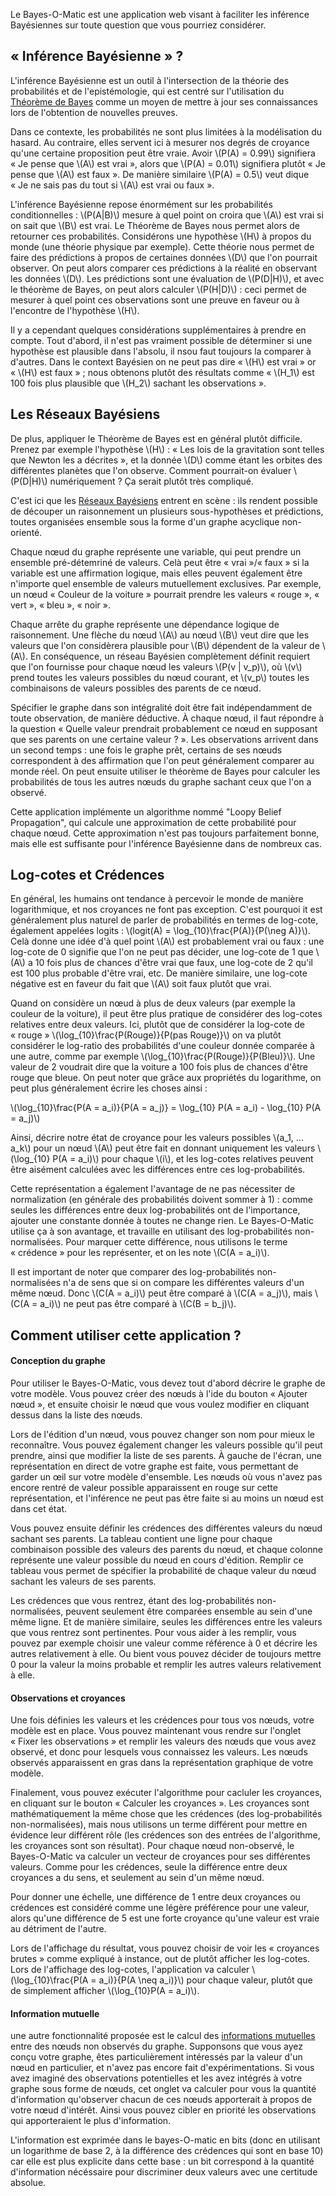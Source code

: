 Le Bayes-O-Matic est une application web visant à faciliter les
inférence Bayésiennes sur toute question que vous pourriez considérer.

## « Inférence Bayésienne »  ?

L'inférence Bayésienne est un outil à l'intersection de la théorie des probabilités
et de l'epistémologie, qui est centré sur l'utilisation du
[Théorème de Bayes](https://fr.wikipedia.org/wiki/Th%C3%A9or%C3%A8me_de_Bayes) comme
un moyen de mettre à jour ses connaissances lors de l'obtention de nouvelles preuves.

Dans ce contexte, les probabilités ne sont plus limitées à la modélisation du hasard.
Au contraire, elles servent ici à mesurer nos degrés de croyance qu'une certaine
proposition peut être vraie.
Avoir \\(P(A) = 0.99\\) signifiera « Je pense que \\(A\\) est vrai », alors que
\\(P(A) = 0.01\\) signifiera plutôt « Je pense que \\(A\\) est faux ». De manière similaire
\\(P(A) = 0.5\\) veut dique « Je ne sais pas du tout si \\(A\\) est vrai ou faux ».

L'inférence Bayésienne repose énormément sur les probabilités conditionnelles :
\\(P(A|B)\\) mesure à quel point on croira que \\(A\\) est vrai si on sait que
\\(B\\) est vrai. Le Théorème de Bayes nous permet alors de retourner ces probabilités.
Considérons une hypothèse \\(H\\) à propos du monde (une théorie physique par exemple).
Cette théorie nous permet de faire des prédictions à propos de certaines données \\(D\\)
que l'on pourrait observer. On peut alors comparer ces prédictions à la réalité en
observant les données \\(D\\). Les prédictions sont une évaluation de \\(P(D|H)\\),
et avec le théorème de Bayes, on peut alors calculer \\(P(H|D)\\) : ceci permet
de mesurer à quel point ces observations sont une preuve en faveur ou à l'encontre
de l'hypothèse \\(H\\).

Il y a cependant quelques considérations supplémentaires à prendre en compte. Tout
d'abord, il n'est pas vraiment possible de déterminer si une hypothèse est plausible
dans l'absolu, il nsou faut toujours la comparer à d'autres. Dans le context Bayésien
on ne peut pas dire « \\(H\\) est vrai » or « \\(H\\) est faux » ; nous obtenons plutôt
des résultats comme « \\(H_1\\) est 100 fois plus plausible que \\(H_2\\) sachant les
observations ».

## Les Réseaux Bayésiens

De plus, appliquer le Théorème de Bayes est en général plutôt difficile. Prenez
par exemple l'hypothèse \\(H\\) : « Les lois de la gravitation sont telles que
Newton les a décrites », et la donnée \\(D\\) comme étant les orbites des différentes
planètes que l'on observe. Comment pourrait-on évaluer \\(P(D|H)\\) numériquement ?
Ça serait plutôt très compliqué.

C'est ici que les
[Réseaux Bayésiens](https://fr.wikipedia.org/wiki/R%C3%A9seau_bay%C3%A9sien) entrent
en scène : ils rendent possible de découper un raisonnement un plusieurs sous-hypothèses
et prédictions, toutes organisées ensemble sous la forme d'un graphe acyclique non-orienté.

Chaque nœud du graphe représente une variable, qui peut prendre un ensemble pré-détemriné
de valeurs. Celà peut être « vrai »/« faux » si la variable est une affirmation logique,
mais elles peuvent également être n'importe quel ensemble de valeurs mutuellement exclusives.
Par exemple, un nœud « Couleur de la voiture » pourrait prendre les valeurs « rouge »,
« vert », « bleu », « noir ».

Chaque arrête du graphe représente une dépendance logique de raisonnement. Une flèche
du nœud \\(A\\) au nœud \\(B\\) veut dire que les valeurs que l'on considèrera plausible
pour \\(B\\) dépendent de la valeur de \\(A\\). En conséquence, un réseau Bayésien complètement
définit requiert que l'on fournisse pour chaque nœud les valeurs \\(P(v | v_p)\\),
où \\(v\\) prend toutes les valeurs possibles du nœud courant, et \\(v_p\\) toutes les
combinaisons de valeurs possibles des parents de ce nœud.

Spécifier le graphe dans son intégralité doit être fait indépendamment de toute
observation, de manière déductive. À chaque nœud, il faut répondre à la question
« Quelle valeur prendrait probablement ce nœud en supposant que ses parents on
une certaine valeur ? ». Les observations arrivent dans un second temps : une fois
le graphe prêt, certains de ses nœuds correspondent à des affirmation que l'on peut
généralement comparer au monde réel. On peut ensuite utiliser le théorème de Bayes
pour calculer les probabilités de tous les autres nœuds du graphe sachant ceux que
l'on a observé.

Cette application implémente un algorithme nommé "Loopy Belief Propagation", qui
calcule une approximation de cette probabilité pour chaque nœud. Cette approximation
n'est pas toujours parfaitement bonne, mais elle est suffisante pour l'inférence
Bayésienne dans de nombreux cas.

## Log-cotes et Crédences

En général, les humains ont tendance à percevoir le monde de manière logarithmique,
et nos croyances ne font pas exception. C'est pourquoi it est généralement plus
naturel de parler de probabilités en termes de log-cote, également appelées logits :
\\(logit(A) = \log_{10}\frac{P(A)}{P(\neg A)}\\). Celà donne une idée d'à quel point
\\(A\\) est probablement vrai ou faux : une log-cote de 0 signifie que l'on ne peut pas
décider, une log-cote de 1 que \\(A\\) a 10 fois plus de chances d'être vrai que faux,
une log-cote de 2 qu'il est 100 plus probable d'être vrai, etc. De manière similaire,
une log-cote négative est en faveur du fait que \\(A\\) soit faux plutôt que vrai.

Quand on considère un nœud à plus de deux valeurs (par exemple la couleur de la voiture),
il peut être plus pratique de considérer des log-cotes relatives entre deux valeurs.
Ici, plutôt que de considérer la log-cote de « rouge »
\\(\log_{10}\frac{P(Rouge)}{P(pas Rouge)}\\) on va plutôt considérer le log-ratio des
probabilités d'une couleur donnée comparée à une autre, comme par exemple
\\(\log_{10}\frac{P(Rouge)}{P(Bleu)}\\). Une valeur de 2 voudrait dire que la voiture a
100 fois plus de chances d'être rouge que bleue. On peut noter que grâce aux propriétés
du logarithme, on peut plus généralement écrire les choses ainsi :

\\(\log_{10}\frac{P(A = a_i)}{P(A = a_j)} = \log_{10} P(A = a_i) - \log_{10} P(A = a_j)\\)

Ainsi, décrire notre état de croyance pour les valeurs possibles \\(a_1, ... a_k\\)
pour un nœud \\(A\\) peut être fait en donnant uniquement les valeurs
\\(\log_{10} P(A = a_i)\\) pour chaque \\(i\\), et les log-cotes relatives peuvent être
aisément calculées avec les différences entre ces log-probabilités.

Cette représentation a également l'avantage de ne pas nécessiter de normalization (en
générale des probabilités doivent sommer à 1) : comme seules les différences entre
deux log-probabilités ont de l'importance, ajouter une constante donnée à toutes ne
change rien. Le Bayes-O-Matic utilise ça à son avantage, et travaille en utilisant des
log-probabilités non-normalisées. Pour marquer cette différence, nous utilisons le
terme « crédence » pour les représenter, et on les note \\(C(A = a_i)\\).

Il est important de noter que comparer des log-probabilités non-normalisées n'a de sens
que si on compare les différentes valeurs d'un même nœud. Donc  \\(C(A = a_i)\\) peut
être comparé à \\(C(A = a_j)\\), mais \\(C(A = a_i)\\) ne peut pas être comparé
à \\(C(B = b_j)\\).

## Comment utiliser cette application ?

#### Conception du graphe

Pour utiliser le Bayes-O-Matic, vous devez tout d'abord décrire le graphe de votre
modèle. Vous pouvez créer des nœuds à l'ide du bouton « Ajouter nœud », et ensuite
choisir le nœud que vous voulez modifier en cliquant dessus dans la liste des nœuds.

Lors de l'édition d'un nœud, vous pouvez changer son nom pour mieux le reconnaître.
Vous pouvez également changer les valeurs possible qu'il peut prendre, ainsi que
modifier la liste de ses parents. À gauche de l'écran, une représentation en direct
de votre graphe est faite, vous permettant de garder un œil sur votre modèle d'ensemble.
Les nœuds où vous n'avez pas encore rentré de valeur possible apparaissent en rouge
sur cette représentation, et l'inférence ne peut pas être faite si au moins un
nœud est dans cet état.

Vous pouvez ensuite définir les crédences des différentes valeurs du nœud sachant
ses parents. La tableau contient une ligne pour chaque combinaison possible des
valeurs des parents du nœud, et chaque colonne représente une valeur possible du nœud
en cours d'édition. Remplir ce tableau vous permet de spécifier la probabilité de
chaque valeur du nœud sachant les valeurs de ses parents.

Les crédences que vous rentrez, étant des log-probabilités non-normalisées, peuvent
seulement être comparées ensemble au sein d'une même ligne. Et de manière similaire,
seules les différences entre les valeurs que vous rentrez sont pertinentes. Pour vous
aider à les remplir, vous pouvez par exemple choisir une valeur comme référence à 0 et
décrire les autres relativement à elle. Ou bient vous pouvez décider de toujours
mettre 0 pour la valeur la moins probable et remplir les autres valeurs relativement
à elle.

#### Observations et croyances

Une fois définies les valeurs et les crédences pour tous vos nœuds, votre modèle
est en place. Vous pouvez maintenant vous rendre sur l'onglet « Fixer les
observations » et remplir les valeurs des nœuds que vous avez observé, et donc
pour lesquels vous connaissez les valeurs. Les nœuds observés apparaissent en
gras dans la représentation graphique de votre modèle.

Finalement, vous pouvez exécuter l'algorithme pour cacluler les croyances, en
cliquant sur le bouton « Calculer les croyances ». Les croyances sont
mathématiquement la même chose que les crédences (des log-probabilités
non-normalisées), mais nous utilisons un terme différent pour mettre en évidence
leur différent rôle (les crédences son des entrées de l'algorithme, les croyances
sont son résultat). Pour chaque nœud non-observé, le Bayes-O-Matic va calculer
un vecteur de croyances pour ses différentes valeurs. Comme pour les crédences,
seule la différence entre deux croyances a du sens, et seulement au sein
d'un même nœud.

Pour donner une échelle, une différence de 1 entre deux croyances ou crédences est
considéré comme une légère préférence pour une valeur, alors qu'une différence de 5
est une forte croyance qu'une valeur est vraie au détriment de l'autre.

Lors de l'affichage du résultat, vous pouvez choisir de voir les « croyances brutes »
comme expliqué à instance, out de plutôt afficher les log-cotes. Lors de l'affichage
des log-cotes, l'application va calculer \\(\log_{10}\frac{P(A = a_i)}{P(A \neq a_i)}\\)
pour chaque valeur, plutôt que de simplement afficher \\(\log_{10}P(A = a_i)\\).

#### Information mutuelle

une autre fonctionnalité proposée est le calcul des
[informations mutuelles](https://fr.wikipedia.org/wiki/Information_mutuelle) entre
des nœuds non observés du graphe. Supponsons que vous ayez conçu votre graphe,
êtes particulièrement intéressés par la valeur d'un nœud en particulier, et n'avez
pas encore fait d'expérimentations. Si vous avez imaginé des observations potentielles
et les avez intégrés à votre graphe sous forme de nœuds, cet onglet va calculer pour vous
la quantité d'information qu'observer chacun de ces nœuds apporterait à propos de
votre nœud d'intérêt. Ainsi vous pouvez cibler en priorité les observations qui
apporteraient le plus d'information.

L'information est exprimée dans le bayes-O-matic en bits (donc en utilisant un logarithme
de base 2, à la différence des crédences qui sont en base 10) car elle est plus explicite
dans cette base : un bit correspond à la quantité d'information nécéssaire pour discriminer
deux valeurs avec une certitude absolue.